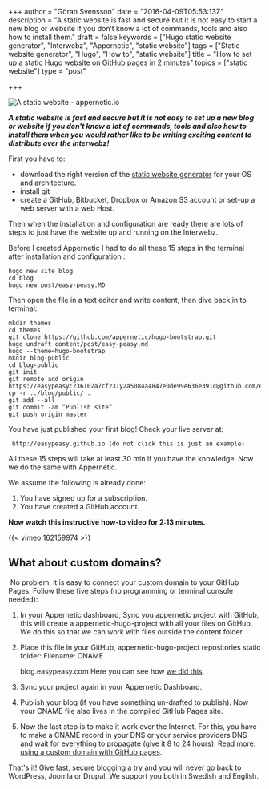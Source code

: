 +++
author = "Göran Svensson"
date = "2016-04-09T05:53:13Z"
description = "A static website is fast and secure but it is not easy to start a new blog or website if you don’t know a lot of commands, tools and also how to install them."
draft = false
keywords = ["Hugo static website generator", "Interwebz", "Appernetic", "static website"]
tags = ["Static website generator", "Hugo", "How to", "static website"]
title = "How to set up a static Hugo website on GitHub pages in 2 minutes"
topics = ["static website"]
type = "post"

+++
![A static website - appernetic.io][1]

***A static website is fast and secure but it is not easy to set up a new blog or website if you don't know a lot of commands, tools and also how to install them when you would rather like to be writing exciting content to distribute over the interwebz!***
 
First you have to:

 - download the right version of the [static website generator][2] for your OS and architecture.
 -  install git
 - create a GitHub, Bitbucket, Dropbox or Amazon S3 account or set-up a web server with a web Host.

Then when the installation and configuration are ready there are lots of steps to just have the website up and running on the Interwebz.

Before I created Appernetic I had to do all these 15 steps in the terminal after installation and configuration :

 
    hugo new site blog 
    cd blog
    hugo new post/easy-peasy.MD
 
   
Then open the file in a text editor and  write content, then dive back in to terminal:

    mkdir themes 
    cd themes 
    git clone https://github.com/appernetic/hugo-bootstrap.git
    hugo undraft content/post/easy-peasy.md
    hugo --theme=hugo-bootstrap
    mkdir blog-public
    cd blog-public
    git init
    git remote add origin https://easypeasy:236102a7cf231y2a5084a4847e0de99e636e391c@github.com/easypeasy
    cp -r ../blog/public/ .
    git add --all
    git commit -am ”Publish site”
    git push origin master


You have just published your first blog! Check your live server at:

     http://easypeasy.github.io (do not click this is just an example)

All these 15 steps will take at least 30 min if you have the knowledge. Now we do the same with Appernetic.

We assume the following is already done:

 1. You have signed up for a subscription.
 2. You have created a GitHub account.

**Now watch this instructive how-to video for 2:13 minutes.**

{{< vimeo 162159974 >}}

## What about custom domains?

 No problem, it is easy to connect your custom domain to your GitHub Pages. Follow these five steps (no programming or terminal console needed):

1. In your Appernetic dashboard, Sync you appernetic project with GitHub, this will create a appernetic-hugo-project with all your files on GitHub. We do this so that we can work with files outside the content folder.
2. Place this file in your GitHub, appernetic-hugo-project repositories static folder: 
Filename: CNAME
   

     blog.easypeasy.com
Here you can see how [we did this][3].
3. Sync your project again in your Appernetic Dashboard.
4. Publish your blog (if you have something un-drafted to publish). Now your CNAME file also lives in the compiled GitHub Pages site.
5. Now the last step is to make it work over the Internet. For this, you have to make a CNAME record in your DNS or your service providers DNS and wait for everything to propagate  (give it 8 to 24 hours). Read more: [using a custom domain with GitHub pages][4].

That's it! [Give fast, secure blogging a try][5] and you will never go back to WordPress, Joomla or Drupal. We support you both in Swedish and English.


  [1]: https://res.cloudinary.com/appernetic/v1460186011/k1seurwnwzitp8tbchvx
  [2]: https://appernetic.io
  [3]: https://github.com/appernetic/appernetic-hugo-project-1/blob/master/static/CNAME
  [4]: https://help.github.com/articles/using-a-custom-domain-with-github-pages/
  [5]: https://appernetic.io
